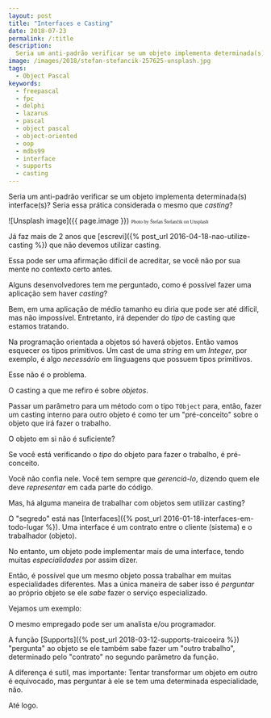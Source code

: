 ```yaml
---
layout: post
title: "Interfaces e Casting"
date: 2018-07-23
permalink: /:title
description:
  Seria um anti-padrão verificar se um objeto implementa determinada(s) interface(s)? Seria essa prática considerada o mesmo que casting?
image: /images/2018/stefan-stefancik-257625-unsplash.jpg
tags:
  - Object Pascal
keywords:
  - freepascal
  - fpc
  - delphi
  - lazarus
  - pascal
  - object pascal
  - object-oriented
  - oop
  - mdbs99
  - interface
  - supports
  - casting
---
```


Seria um anti-padrão verificar se um objeto implementa determinada(s) interface(s)? Seria essa prática considerada o mesmo que *casting*?

<!--more-->

![Unsplash image]({{ page.image }})
<span style="font-family: 'Bebas Neue'; font-size: 0.7em;">Photo by Štefan Štefančík on Unsplash</span>

Já faz mais de 2 anos que [escrevi]({% post_url 2016-04-18-nao-utilize-casting %}) que não devemos utilizar casting. 

Essa pode ser uma afirmação difícil de acreditar, se você não por sua mente no contexto certo antes.

Alguns desenvolvedores tem me perguntado, como é possível fazer uma aplicação sem haver *casting*?

Bem, em uma aplicação de médio tamanho eu diria que pode ser até difícil, mas não impossível. Entretanto, irá depender do *tipo* de casting que estamos tratando.

Na programação orientada a objetos só haverá objetos. Então vamos esquecer os tipos primitivos. Um cast de uma *string* em um *Integer*, por exemplo, é algo *necessário* em linguagens que possuem tipos primitivos.

Esse não é o problema.

O casting a que me refiro é sobre *objetos*.

Passar um parâmetro para um método com o tipo `TObject` para, então, fazer um casting interno para outro objeto é como ter um "pré-conceito" sobre o objeto que irá fazer o trabalho.

O objeto em si não é suficiente?

Se você está verificando o *tipo* do objeto para fazer o trabalho, é pré-conceito.

Você não confia nele. Você tem sempre que *gerenciá-lo*, dizendo quem ele deve *representar* em cada parte do código.

Mas, há alguma maneira de trabalhar com objetos sem utilizar casting?

O "segredo" está nas [Interfaces]({% post_url 2016-01-18-interfaces-em-todo-lugar %}). Uma interface é um contrato entre o cliente (sistema) e o trabalhador (objeto).

No entanto, um objeto pode implementar mais de uma interface, tendo muitas *especialidades* por assim dizer.

Então, é possível que um mesmo objeto possa trabalhar em muitas especialidades diferentes. Mas a única maneira de saber isso é *perguntar* ao próprio objeto se ele *sabe* fazer o serviço especializado.

Vejamos um exemplo:

<script src="https://gist.github.com/mdbs99/e8312b8e539ac0e1b1baac28be18efe3.js"></script>

O mesmo empregado pode ser um analista e/ou programador. 

A função [Supports]({% post_url 2018-03-12-supports-traicoeira %}) "pergunta" ao objeto se ele também sabe fazer um "outro trabalho", determinado pelo "contrato" no segundo parâmetro da função.

A diferença é sutil, mas importante: Tentar transformar um objeto em outro é equivocado, mas perguntar à ele se tem uma determinada especialidade, não.

Até logo.




